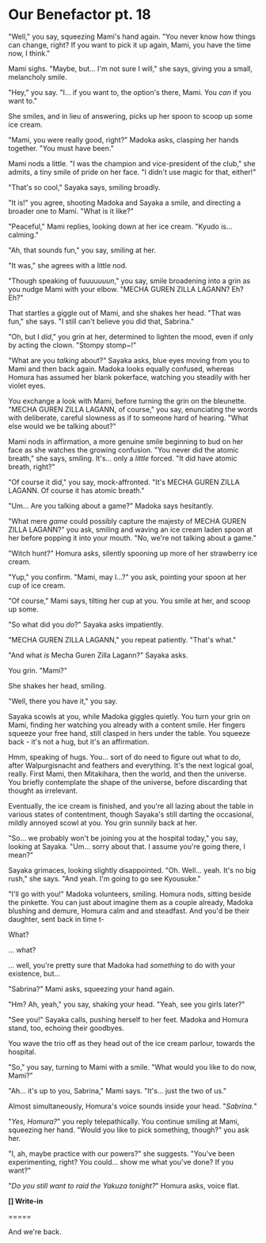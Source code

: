 # Our Benefactor pt. 18

"Well," you say, squeezing Mami's hand again. "You never know how things can change, right? If you want to pick it up again, Mami, you have the time now, I think."

Mami sighs. "Maybe, but... I'm not sure I will," she says, giving you a small, melancholy smile.

"Hey," you say. "I... if you want to, the option's there, Mami. You *can* if you want to."

She smiles, and in lieu of answering, picks up her spoon to scoop up some ice cream.

"Mami, you were really good, right?" Madoka asks, clasping her hands together. "You must have been."

Mami nods a little. "I was the champion and vice-president of the club," she admits, a tiny smile of pride on her face. "I didn't use magic for that, either!"

"That's so cool," Sayaka says, smiling broadly.

"It is!" you agree, shooting Madoka and Sayaka a smile, and directing a broader one to Mami. "What is it like?"

"Peaceful," Mami replies, looking down at her ice cream. "Kyudo is... calming."

"Ah, that sounds fun," you say, smiling at her.

"It was," she agrees with a little nod.

"Though speaking of fuuuu*uuun*," you say, smile broadening into a grin as you nudge Mami with your elbow. "MECHA GUREN ZILLA LAGANN? Eh? Eh?"

That startles a giggle out of Mami, and she shakes her head. "That was fun," she says. "I still can't believe you did that, Sabrina."

"Oh, but I *did*," you grin at her, determined to lighten the mood, even if only by acting the clown. "Stompy stomp\~!"

"What are you *talking* about?" Sayaka asks, blue eyes moving from you to Mami and then back again. Madoka looks equally confused, whereas Homura has assumed her blank pokerface, watching you steadily with her violet eyes.

You exchange a look with Mami, before turning the grin on the bleunette. "MECHA GUREN ZILLA LAGANN, of course," you say, enunciating the words with deliberate, careful slowness as if to someone hard of hearing. "What else would we be talking about?"

Mami nods in affirmation, a more genuine smile beginning to bud on her face as she watches the growing confusion. "You never did the atomic breath," she says, smiling. It's... only a *little* forced. "It did have atomic breath, right?"

"Of course it did," you say, mock-affronted. "It's MECHA GUREN ZILLA LAGANN. Of course it has atomic breath."

"Um... Are you talking about a game?" Madoka says hesitantly.

"What mere *game* could possibly capture the majesty of MECHA GUREN ZILLA LAGANN?" you ask, smiling and waving an ice cream laden spoon at her before popping it into your mouth. "No, we're not talking about a game."

"Witch hunt?" Homura asks, silently spooning up more of her strawberry ice cream.

"Yup," you confirm. "Mami, may I...?" you ask, pointing your spoon at her cup of ice cream.

"Of course," Mami says, tilting her cup at you. You smile at her, and scoop up some.

"So what did you *do*?" Sayaka asks impatiently.

"MECHA GUREN ZILLA LAGANN," you repeat patiently. "That's what."

"And what *is* Mecha Guren Zilla Lagann?" Sayaka asks.

You grin. "Mami?"

She shakes her head, smiling.

"Well, there you have it," you say.

Sayaka scowls at you, while Madoka giggles quietly. You turn your grin on Mami, finding her watching you already with a content smile. Her fingers squeeze your free hand, still clasped in hers under the table. You squeeze back - it's not a hug, but it's an affirmation.

Hmm, speaking of hugs. You... sort of do need to figure out what to do, after Walpurgisnacht and feathers and everything. It's the next logical goal, really. First Mami, then Mitakihara, then the world, and then the universe. You briefly contemplate the shape of the universe, before discarding that thought as irrelevant.

Eventually, the ice cream is finished, and you're all lazing about the table in various states of contentment, though Sayaka's still darting the occasional, mildly annoyed scowl at you. You grin sunnily back at her.

"So... we probably won't be joining you at the hospital today," you say, looking at Sayaka. "Um... sorry about that. I assume you're going there, I mean?"

Sayaka grimaces, looking slightly disappointed. "Oh. Well... yeah. It's no big rush," she says. "And yeah. I'm going to go see Kyousuke."

"I'll go with you!" Madoka volunteers, smiling. Homura nods, sitting beside the pinkette. You can just about imagine them as a couple already, Madoka blushing and demure, Homura calm and and steadfast. And you'd be their daughter, sent back in time t-

What?

... what?

... well, you're pretty sure that Madoka had *something* to do with your existence, but...

"Sabrina?" Mami asks, squeezing your hand again.

"Hm? Ah, yeah," you say, shaking your head. "Yeah, see you girls later?"

"See you!" Sayaka calls, pushing herself to her feet. Madoka and Homura stand, too, echoing their goodbyes.

You wave the trio off as they head out of the ice cream parlour, towards the hospital.

"So," you say, turning to Mami with a smile. "What would you like to do now, Mami?"

"Ah... it's up to you, Sabrina," Mami says. "It's... just the two of us."

Almost simultaneously, Homura's voice sounds inside your head. "*Sabrina.*"

"*Yes, Homura?*" you reply telepathically. You continue smiling at Mami, squeezing her hand. "Would you like to pick something, though?" you ask her.

"I, ah, maybe practice with our powers?" she suggests. "You've been experimenting, right? You could... show me what you've done? If you want?"

"*Do you still want to raid the Yakuza tonight?*" Homura asks, voice flat.

**\[] Write-in**

\=====​

And we're back.
